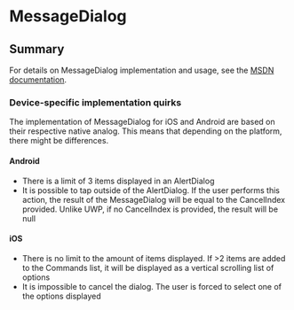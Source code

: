 # MessageDialog

## Summary

For details on MessageDialog implementation and usage, see the [MSDN documentation](https://docs.microsoft.com/en-us/uwp/api/windows.ui.popups.messagedialog).

### Device-specific implementation quirks

The implementation of MessageDialog for iOS and Android are based on their respective native analog. This means that depending on the platform, there might be differences.

#### Android

- There is a limit of 3 items displayed in an AlertDialog
- It is possible to tap outside of the AlertDialog. If the user performs this action, the result of the MessageDialog will be equal to the CancelIndex provided. Unlike UWP, if no CancelIndex is provided, the result will be null

#### iOS

- There is no limit to the amount of items displayed. If >2 items are added to the Commands list, it will be displayed as a vertical scrolling list of options
- It is impossible to cancel the dialog. The user is forced to select one of the options displayed
